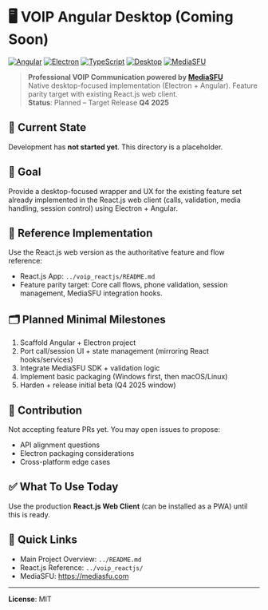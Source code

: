 # 🖥️ VOIP Angular Desktop (Coming Soon)

[![Angular](https://img.shields.io/badge/Angular-DD0031?style=flat&logo=angular&logoColor=white)](https://angular.io)
[![Electron](https://img.shields.io/badge/Electron-2B2E3A?style=flat&logo=electron&logoColor=9FEAF9)](https://www.electronjs.org)
[![TypeScript](https://img.shields.io/badge/TypeScript-007ACC?style=flat&logo=typescript&logoColor=white)](https://www.typescriptlang.org)
[![Desktop](https://img.shields.io/badge/Desktop-Windows%20|%20macOS%20|%20Linux-blue)](https://desktop.github.com)
[![MediaSFU](https://img.shields.io/badge/Powered%20by-MediaSFU-blue)](https://mediasfu.com)

> **Professional VOIP Communication powered by [MediaSFU](https://mediasfu.com)**  
> Native desktop-focused implementation (Electron + Angular). Feature parity target with existing React.js web client.  
> **Status**: Planned – Target Release **Q4 2025**

## 📌 Current State

Development has **not started yet**. This directory is a placeholder.

## 🎯 Goal

Provide a desktop-focused wrapper and UX for the existing feature set already implemented in the React.js web client (calls, validation, media handling, session control) using Electron + Angular.

## 🔄 Reference Implementation

Use the React.js web version as the authoritative feature and flow reference:

- React.js App: `../voip_reactjs/README.md`
- Feature parity target: Core call flows, phone validation, session management, MediaSFU integration hooks.

## 🗂️ Planned Minimal Milestones

1. Scaffold Angular + Electron project
2. Port call/session UI + state management (mirroring React hooks/services)
3. Integrate MediaSFU SDK + validation logic
4. Implement basic packaging (Windows first, then macOS/Linux)
5. Harden + release initial beta (Q4 2025 window)

## 🤝 Contribution

Not accepting feature PRs yet. You may open issues to propose:

- API alignment questions
- Electron packaging considerations
- Cross-platform edge cases

## ✅ What To Use Today

Use the production **React.js Web Client** (can be installed as a PWA) until this is ready.

## 🔗 Quick Links

- Main Project Overview: `../README.md`
- React.js Reference: `../voip_reactjs/`
- MediaSFU: <https://mediasfu.com>

---

**License**: MIT